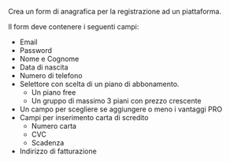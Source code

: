 Crea un form di anagrafica per la registrazione ad un piattaforma.

Il form deve contenere i seguenti campi:

- Email
- Password
- Nome e Cognome
- Data di nascita
- Numero di telefono
- Selettore con scelta di un piano di abbonamento.
  - Un piano free
  - Un gruppo di massimo 3 piani con prezzo crescente
- Un campo per scegliere se aggiungere o meno i vantaggi PRO
- Campi per inserimento carta di scredito
  - Numero carta
  - CVC
  - Scadenza
- Indirizzo di fatturazione
